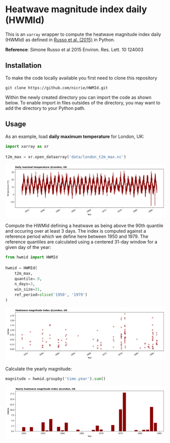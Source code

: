 # Heatwave magnitude index daily (HWMId)

This is an ``xarray`` wrapper to compute the heatwave magnitude index daily (HWMId) as defined in [Russo et al. (2015)](https://iopscience.iop.org/article/10.1088/1748-9326/10/12/124003/meta#erl521519s) in Python.

**Reference**: Simone Russo et al 2015 Environ. Res. Lett. 10 124003

## Installation
To make the code locally available you first need to clone this repository
```
git clone https://github.com/nicrie/HWMId.git
```
Within the newly created directory you can import the code as shown below. To enable import in files outsides of the directory, you may want to add the directory to your Python path.

## Usage

As an example, load **daily maximum temperature** for London, UK:

```py
import xarray as xr

t2m_max = xr.open_dataarray('data/london_t2m_max.nc')
```

![Tmax London](figs/daily-max-temperature.png)

Compute the HWMId defining a heatwave as being above the 90th quantile and occuring over at least 3 days. The index is computed against a reference period which we define here between 1950 and 1979. The reference quantiles are calculated using a centered 31-day window for a given day of the year:

```py
from hwmid import HWMId

hwmid = HWMId(
    t2m_max,
    quantile=.9,
    n_days=3,
    win_size=31,
    ref_period=slice('1950', '1979')
)
```

![Tmax London](figs/daily-hwmid.png)

Calculate the yearly magnitude:

```py
magnitude = hwmid.groupby('time.year').sum()
```

![Tmax London](figs/yearly-hwmid.png)
